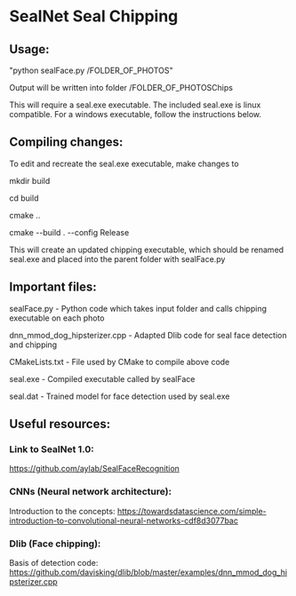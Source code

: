 # SealNet Seal Chipping

## Usage:

"python sealFace.py /FOLDER_OF_PHOTOS"

Output will be written into folder /FOLDER_OF_PHOTOSChips

This will require a seal.exe executable. The included seal.exe is linux compatible. For a windows executable, follow the instructions below.


## Compiling changes:

To edit and recreate the seal.exe executable, make changes to 

mkdir build

cd build

cmake ..

cmake --build . --config Release

This will create an updated chipping executable, which should be renamed seal.exe and placed into the parent folder with sealFace.py


## Important files:

sealFace.py - Python code which takes input folder and calls chipping executable on each photo

dnn_mmod_dog_hipsterizer.cpp - Adapted Dlib code for seal face detection and chipping

CMakeLists.txt - File used by CMake to compile above code

seal.exe - Compiled executable called by sealFace

seal.dat - Trained model for face detection used by seal.exe



## Useful resources:

### Link to SealNet 1.0:
https://github.com/aylab/SealFaceRecognition

### CNNs (Neural network architecture):

Introduction to the concepts: https://towardsdatascience.com/simple-introduction-to-convolutional-neural-networks-cdf8d3077bac

### Dlib (Face chipping):

Basis of detection code: https://github.com/davisking/dlib/blob/master/examples/dnn_mmod_dog_hipsterizer.cpp
